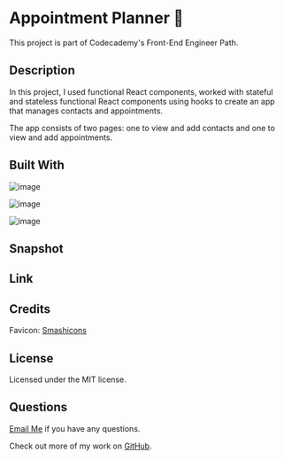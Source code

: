 # Appointment Planner 📆

This project is part of Codecademy's Front-End Engineer Path.

## Description  
In this project, I used functional React components, worked with stateful and stateless functional React components using hooks to create an app that manages contacts and appointments. 

The app consists of two pages: one to view and add contacts and one to view and add appointments.

 

## Built With 

![image](https://img.shields.io/badge/React-20232A?style=for-the-badge&logo=react&logoColor=61DAFB)

![image](https://img.shields.io/badge/React_Router-CA4245?style=for-the-badge&logo=react-router&logoColor=white)

![image](https://img.shields.io/badge/Sass-CC6699?style=for-the-badge&logo=sass&logoColor=white)

## Snapshot

## Link 

## Credits

Favicon: 
[Smashicons](https://www.flaticon.com/authors/smashicons)

## License
Licensed under the MIT license.

## Questions 
[Email Me](Chloe.a.harris17@gmail.com) if you have any questions.

Check out more of my work on [GitHub](https://github.com/chloeharris1).